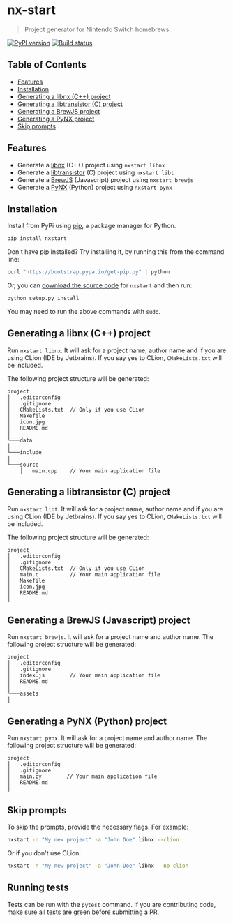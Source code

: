 # nx-start

> Project generator for Nintendo Switch homebrews.

[![PyPI version](https://badge.fury.io/py/nxstart.svg)](https://badge.fury.io/py/nxstart)
[![Build status](https://travis-ci.org/roedesh/nxstart.svg?branch=master)](https://travis-ci.org/roedesh/nxstart)

## Table of Contents

<!--ts-->
   * [Features](#features)
   * [Installation](#installation)
   * [Generating a libnx (C++) project](#generating-a-libnx-c-project)
   * [Generating a libtransistor (C) project](#generating-a-libtransistor-c-project)
   * [Generating a BrewJS project](#generating-a-brewjs-javascript-project)
   * [Generating a PyNX project](#generating-a-pynx-python-project)
   * [Skip prompts](#skip-prompts)
<!--te-->

## Features
- Generate a [libnx](https://github.com/switchbrew/libnx) (C++) project using `nxstart libnx`
- Generate a [libtransistor](https://github.com/reswitched/libtransistor) (C) project using `nxstart libt`
- Generate a [BrewJS](https://github.com/BrewJS) (Javascript) project using `nxstart brewjs`
- Generate a [PyNX](https://github.com/nx-python/PyNX) (Python) project using `nxstart pynx`

## Installation

Install from PyPi using [pip](http://www.pip-installer.org/en/latest), a package manager for
Python.

```bash
pip install nxstart
```

Don't have pip installed? Try installing it, by running this from the
command line:

```bash
curl "https://bootstrap.pypa.io/get-pip.py" | python
```

Or, you can [download the source code](#) for `nxstart` and then run:
```bash
python setup.py install
```
You may need to run the above commands with ``sudo``.

## Generating a libnx (C++) project
Run `nxstart libnx`. It will ask for a project name, author name and if you are 
using CLion (IDE by Jetbrains). If you say yes to CLion, `CMakeLists.txt` will be included.

The following project structure will be generated:

```
project
│   .editorconfig 
│   .gitignore
│   CMakeLists.txt  // Only if you use CLion
│   Makefile      
│   icon.jpg  
│   README.md
│
└───data
│   
└───include
│ 
└───source
    │   main.cpp    // Your main application file
```

## Generating a libtransistor (C) project
Run `nxstart libt`. It will ask for a project name, author name and if you are 
using CLion (IDE by Jetbrains). If you say yes to CLion, `CMakeLists.txt` will be included.

The following project structure will be generated:

```
project
│   .editorconfig 
│   .gitignore
│   CMakeLists.txt  // Only if you use CLion
│   main.c          // Your main application file
│   Makefile
│   icon.jpg
│   README.md           
│
```

## Generating a BrewJS (Javascript) project
Run `nxstart brewjs`. It will ask for a project name and author name. The following project structure will be generated:

```
project
│   .editorconfig 
│   .gitignore     
│   index.js        // Your main application file
│   README.md   
│
└───assets
│   
```

## Generating a PyNX (Python) project
Run `nxstart pynx`. It will ask for a project name and author name. The following project structure will be generated:

```
project
│   .editorconfig 
│   .gitignore     
│   main.py        // Your main application file
│   README.md   
│   
```

## Skip prompts
To skip the prompts, provide the necessary flags. For example:
```bash
nxstart -n "My new project" -a "John Doe" libnx --clion
```

Or if you don't use CLion:
```bash
nxstart -n "My new project" -a "John Doe" libnx --no-clion
```

## Running tests
Tests can be run with the `pytest` command. If you are contributing code, make sure all tests are green before 
submitting a PR.